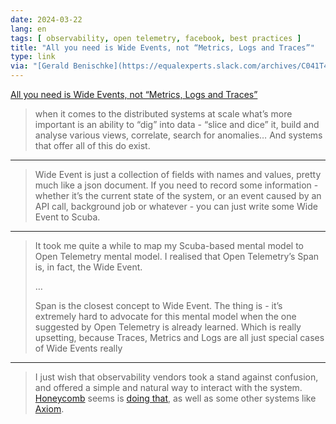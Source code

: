 ```yaml
---
date: 2024-03-22
lang: en
tags: [ observability, open telemetry, facebook, best practices ]
title: "All you need is Wide Events, not “Metrics, Logs and Traces”"
type: link
via: "[Gerald Benischke](https://equalexperts.slack.com/archives/C041T4BEHS4/p1711053324756439)"
---
```


[All you need is Wide Events, not “Metrics, Logs and Traces”](https://isburmistrov.substack.com/p/all-you-need-is-wide-events-not-metrics)

> when it comes to the distributed systems at scale what’s more important is an ability to “dig” into data - “slice and dice” it, build and analyse various views, correlate, search for anomalies… And systems that offer all of this do exist.

---

> Wide Event is just a collection of fields with names and values, pretty much like a json document. If you need to record some information - whether it’s the current state of the system, or an event caused by an API call, background job or whatever - you can just write some Wide Event to Scuba.

---

> It took me quite a while to map my Scuba-based mental model to Open Telemetry mental model. I realised that Open Telemetry’s Span is, in fact, the Wide Event.
>
> …
>
> Span is the closest concept to Wide Event. The thing is - it’s extremely hard to advocate for this mental model when the one suggested by Open Telemetry is already learned. Which is really upsetting, because Traces, Metrics and Logs are all just special cases of Wide Events really

---

> I just wish that observability vendors took a stand against confusion, and offered a simple and natural way to interact with the system. [Honeycomb](https://www.honeycomb.io/) seems is [doing that](https://x.com/mipsytipsy/status/1738048200630792245?s=20), as well as some other systems like [Axiom](https://axiom.co/).
